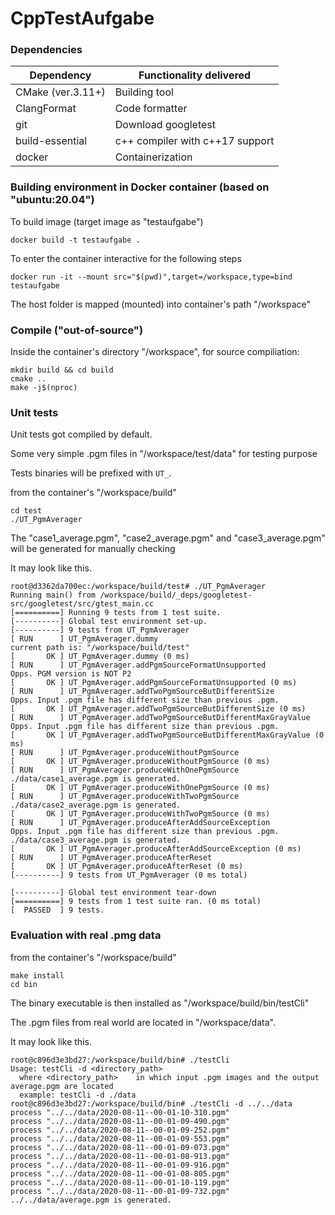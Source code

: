 # CppTestAufgabe

### Dependencies

| Dependency         | Functionality delivered               |
|--------------------|---------------------------------------|
| CMake (ver.3.11+)  | Building tool                         |
| ClangFormat        | Code formatter                        |
| git                | Download googletest                   |
| build-essential    | c++ compiler with c++17 support       |
| docker             | Containerization                      |

### Building environment in Docker container (based on "ubuntu:20.04")
To build image (target image as "testaufgabe")
```
docker build -t testaufgabe .
```

To enter the container interactive for the following steps
```
docker run -it --mount src="$(pwd)",target=/workspace,type=bind testaufgabe
```
The host folder is mapped (mounted) into container's path "/workspace"


### Compile ("out-of-source")

Inside the container's directory "/workspace", for source compiliation:
```
mkdir build && cd build
cmake ..
make -j$(nproc)
```

### Unit tests

Unit tests got compiled by default.

Some very simple .pgm files in "/workspace/test/data" for testing purpose

Tests binaries will be prefixed with `UT_`.

from the container's "/workspace/build"
```
cd test
./UT_PgmAverager
```

The "case1_average.pgm", "case2_average.pgm" and "case3_average.pgm" will be generated for manually checking

It may look like this.
```
root@d3362da700ec:/workspace/build/test# ./UT_PgmAverager 
Running main() from /workspace/build/_deps/googletest-src/googletest/src/gtest_main.cc
[==========] Running 9 tests from 1 test suite.
[----------] Global test environment set-up.
[----------] 9 tests from UT_PgmAverager
[ RUN      ] UT_PgmAverager.dummy
current path is: "/workspace/build/test"
[       OK ] UT_PgmAverager.dummy (0 ms)
[ RUN      ] UT_PgmAverager.addPgmSourceFormatUnsupported
Opps. PGM version is NOT P2
[       OK ] UT_PgmAverager.addPgmSourceFormatUnsupported (0 ms)
[ RUN      ] UT_PgmAverager.addTwoPgmSourceButDifferentSize
Opps. Input .pgm file has different size than previous .pgm.
[       OK ] UT_PgmAverager.addTwoPgmSourceButDifferentSize (0 ms)
[ RUN      ] UT_PgmAverager.addTwoPgmSourceButDifferentMaxGrayValue
Opps. Input .pgm file has different size than previous .pgm.
[       OK ] UT_PgmAverager.addTwoPgmSourceButDifferentMaxGrayValue (0 ms)
[ RUN      ] UT_PgmAverager.produceWithoutPgmSource
[       OK ] UT_PgmAverager.produceWithoutPgmSource (0 ms)
[ RUN      ] UT_PgmAverager.produceWithOnePgmSource
./data/case1_average.pgm is generated. 
[       OK ] UT_PgmAverager.produceWithOnePgmSource (0 ms)
[ RUN      ] UT_PgmAverager.produceWithTwoPgmSource
./data/case2_average.pgm is generated. 
[       OK ] UT_PgmAverager.produceWithTwoPgmSource (0 ms)
[ RUN      ] UT_PgmAverager.produceAfterAddSourceException
Opps. Input .pgm file has different size than previous .pgm.
./data/case3_average.pgm is generated. 
[       OK ] UT_PgmAverager.produceAfterAddSourceException (0 ms)
[ RUN      ] UT_PgmAverager.produceAfterReset
[       OK ] UT_PgmAverager.produceAfterReset (0 ms)
[----------] 9 tests from UT_PgmAverager (0 ms total)

[----------] Global test environment tear-down
[==========] 9 tests from 1 test suite ran. (0 ms total)
[  PASSED  ] 9 tests.
```



### Evaluation with real .pmg data

from the container's "/workspace/build"
```
make install
cd bin
```

The binary executable is then installed as "/workspace/build/bin/testCli"


The .pgm files from real world are located in "/workspace/data". 

It may look like this.
```
root@c896d3e3bd27:/workspace/build/bin# ./testCli              
Usage: testCli -d <directory_path>
  where <directory_path>	in which input .pgm images and the output average.pgm are located
  example: testCli -d ./data
root@c896d3e3bd27:/workspace/build/bin# ./testCli -d ../../data
process "../../data/2020-08-11--00-01-10-310.pgm"
process "../../data/2020-08-11--00-01-09-490.pgm"
process "../../data/2020-08-11--00-01-09-252.pgm"
process "../../data/2020-08-11--00-01-09-553.pgm"
process "../../data/2020-08-11--00-01-09-073.pgm"
process "../../data/2020-08-11--00-01-08-913.pgm"
process "../../data/2020-08-11--00-01-09-916.pgm"
process "../../data/2020-08-11--00-01-08-805.pgm"
process "../../data/2020-08-11--00-01-10-119.pgm"
process "../../data/2020-08-11--00-01-09-732.pgm"
../../data/average.pgm is generated. 

```



